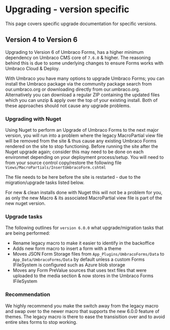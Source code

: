 # Upgrading - version specific
This page covers specific upgrade documentation for specific versions.

## Version 4 to Version 6
Upgrading to Version 6 of Umbraco Forms, has a higher minimum dependency on Umbraco CMS core of `7.6.0` & higher. The reasoning behind this is due to some underlying changes to ensure Forms works with Umbraco Cloud & Deploy.

With Umbraco you have many options to upgrade Umbraco Forms; you can install the Umbraco package via the community package search from our.umbraco.org or downloading directly from our.umbraco.org. Alternatively you can download a regular ZIP containing the updated files which you can unzip & apply over the top of your existing install. Both of these approaches should not cause any upgrade problems.

### Upgrading with Nuget
Using Nuget to perform an Upgrade of Umbraco Forms to the next major version, you will run into a problem where the legacy MacroPartial view file will be removed from the site & thus cause any existing Umbraco Forms rendered on the site to stop functioning.
Before running the site after the Nuget upgrade again; consider this may need to be done on each environmet depending on your deployment process/setup. You will need to from your source control copy/restore the following file `Views/MacroPartials/InsertUmbracoForm.cshtml`

The file needs to be here before the site is restarted - due to the migration/upgrade tasks listed below.

For new & clean installs done with Nuget this will not be a problem for you, as only the new Macro & its associated MacroPartial view file is part of the new nuget version.


### Upgrade tasks
The following outlines for `version 6.0.0` what upgrade/migration tasks that are being performed:

* Rename legacy macro to make it easier to identify in the backoffice
* Adds new form macro to insert a form with a theme
* Moves JSON Form Storage files from `App_Plugins/UmbracoForms/Data` to `App_Data/UmbracoForms/Data` by default unless a custom Forms IFileSystem is configured such as Azure blob storage
* Moves any Form PreValue sources that uses text files that were uploaded to the media section & now stores in the Umbraco Forms IFileSystem

### Recommendation
We highly recommend you make the switch away from the legacy macro and swap over to the newer macro that supports the new 6.0.0 feature of themes. The legacy macro is there to ease the transisition over and to avoid entire sites forms to stop working.
